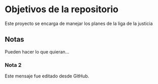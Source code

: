 # Objetivos de la repositorio

Este proyecto se encarga de manejar los planes de la liga de la justicia


## Notas
Pueden hacer lo que quieran...

### Nota 2
Este mensaje fue editado desde GitHub.
